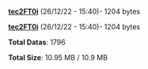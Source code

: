 [**tec2FT0i**](/data/tec2FT0i.txt) (26/12/22 - 15:40)- 1204 bytes

[**tec2FT0i**](/data/tec2FT0i.txt) (26/12/22 - 15:40)- 1204 bytes

**Total Datas**: 1796

**Total Size**: 10.95 MB / 10.9 MB